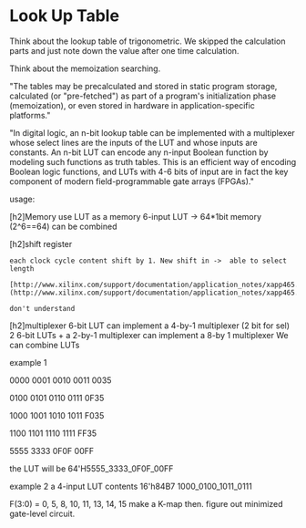 Look Up Table
=============
Think about the lookup table of trigonometric. We skipped the calculation parts and just note down the value after one time calculation.

Think about the memoization searching. 

"The tables may be precalculated and stored in static program storage, calculated (or "pre-fetched") as part of a program's initialization phase (memoization), or even stored in hardware in application-specific platforms."

"In digital logic, an n-bit lookup table can be implemented with a multiplexer whose select lines are the inputs of the LUT and whose inputs are constants. An n-bit LUT can encode any n-input Boolean function by modeling such functions as truth tables. This is an efficient way of encoding Boolean logic functions, and LUTs with 4-6 bits of input are in fact the key component of modern field-programmable gate arrays (FPGAs)."


usage:
  
  [h2]Memory
     use LUT as a memory 6-input LUT -> 64*1bit memory (2^6==64) can be combined

  [h2]shift register

    each clock cycle content shift by 1. New shift in ->  able to select length

    [http://www.xilinx.com/support/documentation/application_notes/xapp465.pdf](http://www.xilinx.com/support/documentation/application_notes/xapp465.pdf)
    
    don't understand
  
  [h2]multiplexer
    6-bit LUT can implement a 4-by-1 multiplexer (2 bit for sel)
    2 6-bit LUTs + a 2-by-1 multiplexer can implement a 8-by 1 multiplexer
    We can combine LUTs

example 1

0000
0001
0010
0011 0035

0100
0101
0110
0111 0F35

1000
1001
1010
1011 F035

1100
1101
1110
1111 FF35

5555
3333
0F0F
00FF

the LUT will be 64'H5555_3333_0F0F_00FF


example 2
a 4-input LUT contents 16'h84B7
1000_0100_1011_0111

F(3:0) = 0, 5, 8, 10, 11, 13, 14, 15
make a K-map then. figure out minimized gate-level circuit.